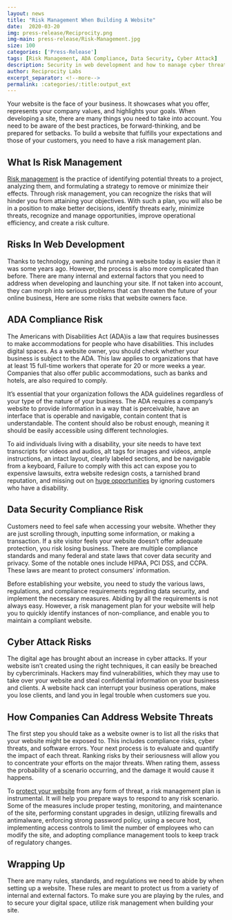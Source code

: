 ```yaml
---
layout: news
title: "Risk Management When Building A Website"
date:  2020-03-20
img: press-release/Reciprocity.png
img-main: press-release/Risk-Management.jpg
size: 100
categories: ['Press-Release']
tags: [Risk Management, ADA Compliance, Data Security, Cyber Attack]
description: Security in web development and how to manage cyber threats using risk management.
author: Reciprocity Labs
excerpt_separator: <!--more-->
permalink: :categories/:title:output_ext
---
```



<p>Your website is the face of your business. It showcases what you offer, represents your company values, and highlights your goals. When developing a site, there are many things you need to take into account. You need to be aware of the best practices, be forward-thinking, and be prepared for setbacks. To build a website that fulfills your expectations and those of your customers, you need to have a risk management plan.</p>

<h2>What Is Risk Management</h2>

<p><a href="https://reciprocitylabs.com/resources/what-are-the-benefits-of-integrated-risk-management/">Risk management</a> is the practice of identifying potential threats to a project, analyzing them, and formulating a strategy to remove or minimize their effects. Through risk management, you can recognize the risks that will hinder you from attaining your objectives. With such a plan, you will also be in a position to make better decisions, identify threats early, minimize threats, recognize and manage opportunities, improve operational efficiency, and create a risk culture.</p>

<h2>Risks In Web Development</h2>

<p>Thanks to technology, owning and running a website today is easier than it was some years ago. However, the process is also more complicated than before. There are many internal and external factors that you need to address when developing and launching your site. If not taken into account, they can morph into serious problems that can threaten the future of your online business, Here are some risks that website owners face.</p>

<!--more-->

<h2>ADA Compliance Risk</h2>

<p>The Americans with Disabilities Act (ADA)is a law that requires businesses to make accommodations for people who have disabilities. This includes digital spaces. As a website owner, you should check whether your business is subject to the ADA. This law applies to organizations that have at least 15 full-time workers that operate for 20 or more weeks a year. Companies that also offer public accommodations, such as banks and hotels, are also required to comply.</p>

<p>It’s essential that your organization follows the ADA guidelines regardless of your type of the nature of your business. The ADA requires a company’s website to provide information in a way that is perceivable, have an interface that is operable and navigable, contain content that is understandable. The content should also be robust enough, meaning it should be easily accessible using different technologies.</p>

<p>To aid individuals living with a disability, your site needs to have text transcripts for videos and audios, alt tags for images and videos, ample instructions, an intact layout, clearly labeled sections, and be navigable from a keyboard, Failure to comply with this act can expose you to expensive lawsuits, extra website redesign costs, a tarnished brand reputation, and missing out on <a href="https://www.forbes.com/sites/brucelee/2016/11/02/an-overlooked-and-growing-market-people-with-disabilities/#70feff712ab0" target="blank">huge opportunities</a> by ignoring customers who have a disability.</p>

<h2>Data Security Compliance Risk</h2>

<p>Customers need to feel safe when accessing your website. Whether they are just scrolling through, inputting some information, or making a transaction. If a site visitor feels your website doesn’t offer adequate protection, you risk losing business. There are multiple compliance standards and many federal and state laws that cover data security and privacy. Some of the notable ones include HIPAA, PCI DSS, and CCPA. These laws are meant to protect consumers' information.</p>

<p>Before establishing your website, you need to study the various laws, regulations, and compliance requirements regarding data security, and implement the necessary measures. Abiding by all the requirements is not always easy. However, a risk management plan for your website will help you to quickly identify instances of non-compliance, and enable you to maintain a compliant website.</p>

<h2>Cyber Attack Risks</h2>

<p>The digital age has brought about an increase in cyber attacks. If your website isn’t created using the right techniques, it can easily be breached by cybercriminals. Hackers may find vulnerabilities, which they may use to take over your website and steal confidential information on your business and clients. A website hack can interrupt your business operations, make you lose clients, and land you in legal trouble when customers sue you.</p>

<h2>How Companies Can Address Website Threats</h2>

<p>The first step you should take as a website owner is to list all the risks that your website might be exposed to. This includes compliance risks, cyber threats, and software errors. Your next process is to evaluate and quantify the impact of each threat. Ranking risks by their seriousness will allow you to concentrate your efforts on the major threats. When rating them, assess the probability of a scenario occurring, and the damage it would cause it happens.</p>

<p>To <a href="https://www.techradar.com/how-to/how-to-evaluate-and-improve-your-websites-security" target="blank">protect your website</a> from any form of threat, a risk management plan is instrumental. It will help you prepare ways to respond to any risk scenario. Some of the measures include proper testing, monitoring, and maintenance of the site, performing constant upgrades in design, utilizing firewalls and antimalware, enforcing strong password policy, using a secure host, implementing access controls to limit the number of employees who can modify the site, and adopting compliance management tools to keep track of regulatory changes.</p>

<h2>Wrapping Up</h2>

<p>There are many rules, standards, and regulations we need to abide by when setting up a website. These rules are meant to protect us from a variety of internal and external factors. To make sure you are playing by the rules, and to secure your digital space, utilize risk management when building your site.</p>
